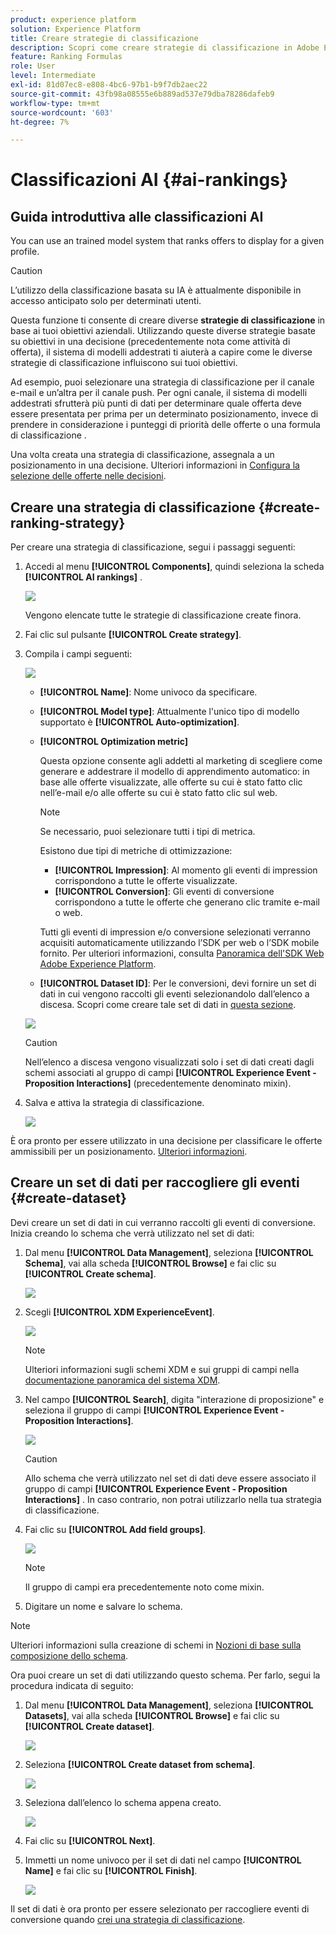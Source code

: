 ```yaml
---
product: experience platform
solution: Experience Platform
title: Creare strategie di classificazione
description: Scopri come creare strategie di classificazione in Adobe Experience Platform.
feature: Ranking Formulas
role: User
level: Intermediate
exl-id: 81d07ec8-e808-4bc6-97b1-b9f7db2aec22
source-git-commit: 43fb98a08555e6b889ad537e79dba78286dafeb9
workflow-type: tm+mt
source-wordcount: '603'
ht-degree: 7%

---
```


# Classificazioni AI {#ai-rankings}

## Guida introduttiva alle classificazioni AI

<!--If you are an [Adobe Experience Platform](https://experienceleague.adobe.com/docs/experience-platform/landing/home.html){target="_blank"} user leveraging the **Offer Decisioning** application service,-->You can use an trained model system that ranks offers to display for a given profile.

>[!CAUTION]
>
>L’utilizzo della classificazione basata su IA è attualmente disponibile in accesso anticipato solo per determinati utenti.

Questa funzione ti consente di creare diverse **strategie di classificazione** in base ai tuoi obiettivi aziendali. Utilizzando queste diverse strategie basate su obiettivi in una decisione (precedentemente nota come attività di offerta), il sistema di modelli addestrati ti aiuterà a capire come le diverse strategie di classificazione influiscono sui tuoi obiettivi.

Ad esempio, puoi selezionare una strategia di classificazione per il canale e-mail e un’altra per il canale push. Per ogni canale, il sistema di modelli addestrati sfrutterà più punti di dati per determinare quale offerta deve essere presentata per prima per un determinato posizionamento, invece di prendere in considerazione i punteggi di priorità delle offerte o una formula di classificazione [](create-ranking-formulas.md).

<!--This feature is not enabled by default. To be able to use it, reach out to your Adobe contact.-->

Una volta creata una strategia di classificazione, assegnala a un posizionamento in una decisione. Ulteriori informazioni in [Configura la selezione delle offerte nelle decisioni](../offer-activities/configure-offer-selection.md).

## Creare una strategia di classificazione {#create-ranking-strategy}

Per creare una strategia di classificazione, segui i passaggi seguenti:

1. Accedi al menu **[!UICONTROL Components]**, quindi seleziona la scheda **[!UICONTROL AI rankings]** .

   ![](../../assets/ai-ranking-list.png)

   Vengono elencate tutte le strategie di classificazione create finora.

1. Fai clic sul pulsante **[!UICONTROL Create strategy]**.

1. Compila i campi seguenti:

   ![](../../assets/ai-ranking-fields.png)

   * **[!UICONTROL Name]**: Nome univoco da specificare.

   * **[!UICONTROL Model type]**: Attualmente l&#39;unico tipo di modello supportato è  **[!UICONTROL Auto-optimization]**.<!--More will be supported in the future so the drop-down list will be enabled.-->

   * **[!UICONTROL Optimization metric]**

      Questa opzione consente agli addetti al marketing di scegliere come generare e addestrare il modello di apprendimento automatico: in base alle offerte visualizzate, alle offerte su cui è stato fatto clic nell’e-mail e/o alle offerte su cui è stato fatto clic sul web.

      >[!NOTE]
      >
      >Se necessario, puoi selezionare tutti i tipi di metrica.

      Esistono due tipi di metriche di ottimizzazione:
      * **[!UICONTROL Impression]**: Al momento gli eventi di impression corrispondono a tutte le offerte visualizzate.
      * **[!UICONTROL Conversion]**: Gli eventi di conversione corrispondono a tutte le offerte che generano clic tramite e-mail o web.

      Tutti gli eventi di impression e/o conversione selezionati verranno acquisiti automaticamente utilizzando l’SDK per web o l’SDK mobile fornito. Per ulteriori informazioni, consulta [Panoramica dell&#39;SDK Web Adobe Experience Platform](https://experienceleague.adobe.com/docs/experience-platform/edge/home.html?lang=en).

   * **[!UICONTROL Dataset ID]**: Per le conversioni, devi fornire un set di dati in cui vengono raccolti gli eventi selezionandolo dall’elenco a discesa. Scopri come creare tale set di dati in [questa sezione](#create-dataset). <!--This dataset needs to be associated with a schema that must have the **[!UICONTROL Proposition Interactions]** field group (previously known as mixin) associated with it.-->

   ![](../../assets/ai-ranking-dataset-id.png)

   >[!CAUTION]
   >
   >Nell’elenco a discesa vengono visualizzati solo i set di dati creati dagli schemi associati al gruppo di campi **[!UICONTROL Experience Event - Proposition Interactions]** (precedentemente denominato mixin).

1. Salva e attiva la strategia di classificazione.

   ![](../../assets/ai-ranking-save-activate.png)

È ora pronto per essere utilizzato in una decisione per classificare le offerte ammissibili per un posizionamento. [Ulteriori informazioni](../offer-activities/configure-offer-selection.md#use-ranking-strategy).<!--TBC?-->

## Creare un set di dati per raccogliere gli eventi {#create-dataset}

Devi creare un set di dati in cui verranno raccolti gli eventi di conversione. Inizia creando lo schema che verrà utilizzato nel set di dati:

1. Dal menu **[!UICONTROL Data Management]**, seleziona **[!UICONTROL Schema]**, vai alla scheda **[!UICONTROL Browse]** e fai clic su **[!UICONTROL Create schema]**.

   ![](../../assets/ai-ranking-create-schema.png)

1. Scegli **[!UICONTROL XDM ExperienceEvent]**.

   ![](../../assets/ai-ranking-xdm-event.png)

   >[!NOTE]
   >
   >    Ulteriori informazioni sugli schemi XDM e sui gruppi di campi nella [documentazione panoramica del sistema XDM](https://experienceleague.adobe.com/docs/experience-platform/xdm/home.html?lang=it).


1. Nel campo **[!UICONTROL Search]**, digita &quot;interazione di proposizione&quot; e seleziona il gruppo di campi **[!UICONTROL Experience Event - Proposition Interactions]**.

   ![](../../assets/ai-ranking-proposition-interactions.png)

   >[!CAUTION]
   >
   >    Allo schema che verrà utilizzato nel set di dati deve essere associato il gruppo di campi **[!UICONTROL Experience Event - Proposition Interactions]** . In caso contrario, non potrai utilizzarlo nella tua strategia di classificazione.

1. Fai clic su **[!UICONTROL Add field groups]**.

   ![](../../assets/ai-ranking-add-field-group.png)

   >[!NOTE]
   >Il gruppo di campi era precedentemente noto come mixin.


1. Digitare un nome e salvare lo schema.<!--How do you edit the fields in this new schema? Examples?-->

>[!NOTE]
>
>    Ulteriori informazioni sulla creazione di schemi in [Nozioni di base sulla composizione dello schema](https://experienceleague.adobe.com/docs/experience-platform/xdm/schema/composition.html?lang=en#understanding-schemas).

Ora puoi creare un set di dati utilizzando questo schema. Per farlo, segui la procedura indicata di seguito:

1. Dal menu **[!UICONTROL Data Management]**, seleziona **[!UICONTROL Datasets]**, vai alla scheda **[!UICONTROL Browse]** e fai clic su **[!UICONTROL Create dataset]**.

   ![](../../assets/ai-ranking-create-dataset.png)

1. Seleziona **[!UICONTROL Create dataset from schema]**.

   ![](../../assets/ai-ranking-create-dataset-from-schema.png)

1. Seleziona dall’elenco lo schema appena creato.

   ![](../../assets/ai-ranking-dataset-select-schema.png)

1. Fai clic su **[!UICONTROL Next]**.

1. Immetti un nome univoco per il set di dati nel campo **[!UICONTROL Name]** e fai clic su **[!UICONTROL Finish]**.

   ![](../../assets/ai-ranking-dataset-name.png)

Il set di dati è ora pronto per essere selezionato per raccogliere eventi di conversione quando [crei una strategia di classificazione](#create-ranking-strategy).

<!--## Using a ranking strategy {#using-ranking}

To use the ranking strategy you created above, follow the steps below:

Once a ranking strategy has been created, you can assign it to a placement in a decision (previously known as offer activity). For more on this, see [Configure offers selection in decisions](../offer-activities/configure-offer-selection.md).

1. Create a decision.
1. Add a placement.
1. Add a collection.
1. Choose to rank offers by AI ranking (select it from the drop-down list).
1. Click Add ranking.
1. Select the ranking strategy that you created. All the details of the ranking strategy are displayed.
1. Click Next to confirm.
1. Save your decision.

It is now ready to be used in a decision to rank eligible offers for a placement (see [Configure offers selection in decisions](../offer-activities/configure-offer-selection.md)).-->

